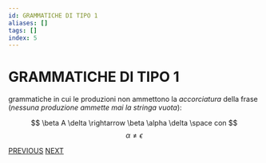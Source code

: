 ```yaml
---
id: GRAMMATICHE DI TIPO 1
aliases: []
tags: []
index: 5
---
```

# GRAMMATICHE DI TIPO 1

grammatiche in cui le produzioni non ammettono la *accorciatura* della frase (*nessuna produzione ammette mai la stringa vuota*):

$$
\beta A \delta \rightarrow \beta \alpha \delta \space con
$$
$$
\alpha \neq \epsilon
$$

[PREVIOUS](pages/GRAMMATICHE_TIPO_0.md) [NEXT](linguaggi_modelli_computazionali/pages/GRAMMATICHE_TIPO_2.md)

